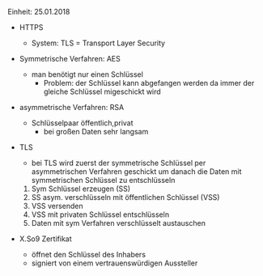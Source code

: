 Einheit: 25.01.2018

- HTTPS 
    - System: TLS = Transport Layer Security 
- Symmetrische Verfahren: AES 
    - man benötigt nur einen Schlüssel 
        - Problem: der Schlüssel kann abgefangen werden da immer der gleiche Schlüssel migeschickt wird

- asymmetrische Verfahren: RSA
    - Schlüsselpaar öffentlich,privat
        - bei großen Daten sehr langsam 

- TLS 
    - bei TLS wird zuerst der symmetrische Schlüssel per asymmetrischen Verfahren geschickt um danach die Daten mit symmetrischen Schlüssel zu entschlüsseln 
    1. Sym Schlüssel erzeugen (SS)
    2. SS asym. verschlüsseln mit öffentlichen Schlüssel (VSS)
    3. VSS versenden 
    4. VSS mit privaten Schlüssel entschlüsseln 
    5. Daten mit sym Verfahren verschlüsselt austauschen 

- X.So9 Zertifikat 
    - öffnet den Schlüssel des Inhabers 
    - signiert von einem vertrauenswürdigen Aussteller
